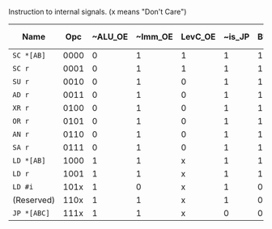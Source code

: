 Instruction to internal signals. (x means "Don't Care")

|      Name       | Opc  | ~ALU_OE | ~Imm_OE | LevC_OE | ~is_JP | BUS_EN | Memmode | ALU_~Eb</br>~Carry_EN | ~Stack_LE | I0a | I1a | I2a | I3a | Mem_R |
| --------------- | ---- | ------- | ------- | -------- | ------ | ------ | ------- | ------- | --------- | --- | --- | --- | --- | ----- |
| ```SC *[AB]```  | 0000 | 0       | 1       | 1        | 1      | 1      | 1       | 1       | 1         | x   | x   | x   | x   | 0     |
| ```SC r```      | 0001 | 0       | 1       | 1        | 1      | 1      | 0       | 1       | 1         | x   | x   | x   | x   | 0     |
| ```SU r```      | 0010 | 0       | 1       | 0        | 1      | 1      | 0       | 0       | 1         | 1   | 1   | 0   | 0   | 0     |
| ```AD r```      | 0011 | 0       | 1       | 0        | 1      | 1      | 0       | 0       | 1         | 0   | 0   | 1   | 1   | 0     |
| ```XR r```      | 0100 | 0       | 1       | 0        | 1      | 1      | 0       | 1       | 1         | 0   | 1   | 1   | 0   | 0     |
| ```OR r```      | 0101 | 0       | 1       | 0        | 1      | 1      | 0       | 1       | 1         | 0   | 1   | 1   | 1   | 0     |
| ```AN r```      | 0110 | 0       | 1       | 0        | 1      | 1      | 0       | 1       | 1         | 0   | 0   | 0   | 1   | 0     |
| ```SA r```      | 0111 | 0       | 1       | 0        | 1      | 1      | 0       | 1       | 1         | 0   | 1   | 0   | 1   | 0     |
| ```LD *[AB]```  | 1000 | 1       | 1       | x        | 1      | 1      | 1       | 1       | 0         | x   | x   | x   | x   | 1     |
| ```LD r```      | 1001 | 1       | 1       | x        | 1      | 1      | 0       | 1       | 0         | x   | x   | x   | x   | 1     |
| ```LD #i```     | 101x | 1       | 0       | x        | 1      | 0      | 0       | 1       | 0         | x   | x   | x   | x   | 0     |
| (Reserved)      | 110x | 1       | 1       | x        | 1      | 0      | 0       | 1       | 0         | x   | x   | x   | x   | 0     |
| ```JP *[ABC]``` | 111x | 1       | 1       | x        | 0      | 0      | 0       | 1       | 1         | x   | x   | x   | x   | 0     |